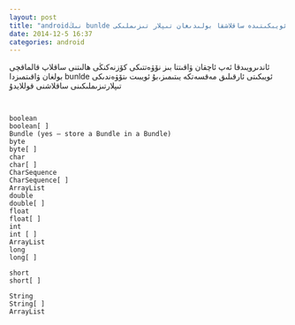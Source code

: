 ```yaml
---
layout: post
title: "androidنىڭ bunlde ئويبكىتىدە ساقلاشقا بولىدىغان تىپلار تىزىملىكى "
date: 2014-12-5 16:37
categories: android
---
```

ئاندىرويىدقا ئەپ ئاچقان ۋاقىتتا بىز نۆۋەتتىكى كۆزنەكنڭى ھالىتنى ساقلاپ قالماقچى بولغان ۋاقىتمىزدا bunlde ئويبكىتى ئارقىلىق مەقسەتكە يىتىمىز،بۇ ئويبىت ىتۆۋەندىكى تىپلارتىزىملىكىنى ساقلاشنى قوللايدۇ

<pre>

<code>
boolean
boolean[ ]
Bundle (yes – store a Bundle in a Bundle)
byte
byte[ ]
char
char[ ]
CharSequence
CharSequence[ ]
ArrayList<CharSequence>
double
double[ ]
float
float[ ]
int
int [ ]
ArrayList<Integer>
long
long[ ]

short
short[ ]

String
String[ ]
ArrayList<String>


</code>
</pre>


